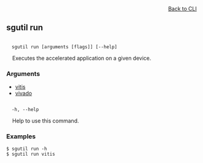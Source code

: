 <div id="readme" class="Box-body readme blob js-code-block-container">
<article class="markdown-body entry-content p-3 p-md-6" itemprop="text">
<p align="right">
<a href="https://github.com/fpgasystems/hacc/blob/main/CLI/README.md#cli">Back to CLI</a>
</p>

## sgutil run

<code>
  sgutil run [arguments [flags]] [--help]
</code>
<p>
  &nbsp; &nbsp; Executes the accelerated application on a given device.
</p>

### Arguments

* [vitis](./sgutil-run-vitis.md)
* [vivado]()

<code>
  -h, --help
</code>
<p>
  &nbsp; &nbsp; Help to use this command.
</p>

### Examples
```
$ sgutil run -h
$ sgutil run vitis
```